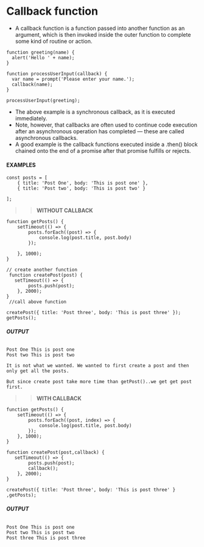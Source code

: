 # Callback function

- A callback function is a function passed into another function as an argument, which is then invoked inside the outer function to complete some kind of routine or action.

```
function greeting(name) {
  alert('Hello ' + name);
}

function processUserInput(callback) {
  var name = prompt('Please enter your name.');
  callback(name);
}

processUserInput(greeting);
```

- The above example is a synchronous callback, as it is executed immediately.
- Note, however, that callbacks are often used to continue code execution after an asynchronous operation has completed — these are called asynchronous callbacks.
- A good example is the callback functions executed inside a .then() block chained onto the end of a promise after that promise fulfills or rejects.

#### **EXAMPLES**

```
const posts = [
    { title: 'Post One', body: 'This is post one' },
    { title: 'Post two', body: 'This is post two' }

];
```

> > **WITHOUT CALLBACK**

```
function getPosts() {
    setTimeout(() => {
        posts.forEach((post) => {
            console.log(post.title, post.body)
        });

    }, 1000);
}

// create another function
 function createPost(post) {
   setTimeout(() => {
        posts.push(post);
    }, 2000);
}
 //call above function

createPost({ title: 'Post three', body: 'This is post three' });
getPosts();
```

###### **OUTPUT**

```
Post One This is post one
Post two This is post two
```

```
It is not what we wanted. We wanted to first create a post and then only get all the posts.

But since create post take more time than getPost()..we get get post first.
```

> > **WITH CALLBACK**

```
function getPosts() {
    setTimeout(() => {
        posts.forEach((post, index) => {
            console.log(post.title, post.body)
        });
    }, 1000);
}

function createPost(post,callback) {
   setTimeout(() => {
        posts.push(post);
        callback();
    }, 2000);
}

createPost({ title: 'Post three', body: 'This is post three' } ,getPosts);
```

###### **OUTPUT**

```
Post One This is post one
Post two This is post two
Post three This is post three
```
